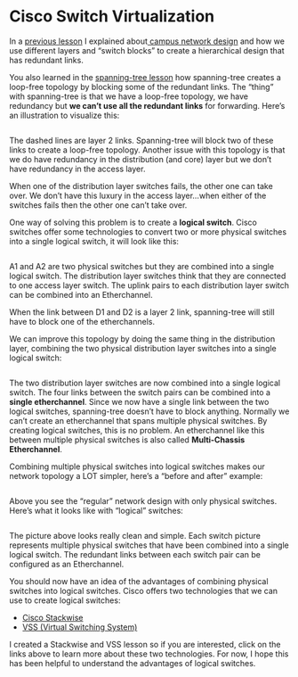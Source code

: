 # Cisco Switch Virtualization

In a [previous lesson](https://networklessons.com/cisco/ccnp-encor-350-401/cisco-campus-network-design-basics) I explained about[ campus network design](https://networklessons.com/cisco/ccnp-encor-350-401/cisco-campus-network-design-basics) and how we use different layers and “switch blocks” to create a hierarchical design that has redundant links.

You also learned in the [spanning-tree lesson](https://networklessons.com/cisco/ccnp-encor-350-401/introduction-to-spanning-tree) how spanning-tree creates a loop-free topology by blocking some of the redundant links. The “thing” with spanning-tree is that we have a loop-free topology, we have redundancy but **we can’t use all the redundant links** for forwarding. Here’s an illustration to visualize this:

<figure><img src="https://cdn.networklessons.com/wp-content/uploads/2015/03/spanning-tree-access-layer-blocked-ports.png" alt=""><figcaption></figcaption></figure>

The dashed lines are layer 2 links. Spanning-tree will block two of these links to create a loop-free topology. Another issue with this topology is that we do have redundancy in the distribution (and core) layer but we don’t have redundancy in the access layer.

When one of the distribution layer switches fails, the other one can take over. We don’t have this luxury in the access layer…when either of the switches fails then the other one can’t take over.

One way of solving this problem is to create a **logical switch**. Cisco switches offer some technologies to convert two or more physical switches into a single logical switch, it will look like this:

<figure><img src="https://cdn.networklessons.com/wp-content/uploads/2015/03/access-layer-logical-switch.png" alt=""><figcaption></figcaption></figure>

A1 and A2 are two physical switches but they are combined into a single logical switch. The distribution layer switches think that they are connected to one access layer switch. The uplink pairs to each distribution layer switch can be combined into an Etherchannel.

When the link between D1 and D2 is a layer 2 link, spanning-tree will still have to block one of the etherchannels.

We can improve this topology by doing the same thing in the distribution layer, combining the two physical distribution layer switches into a single logical switch:

<figure><img src="https://cdn.networklessons.com/wp-content/uploads/2015/03/access-distribution-layer-logical-switch.png" alt=""><figcaption></figcaption></figure>

The two distribution layer switches are now combined into a single logical switch. The four links between the switch pairs can be combined into a **single etherchannel**. Since we now have a single link between the two logical switches, spanning-tree doesn’t have to block anything. Normally we can’t create an etherchannel that spans multiple physical switches. By creating logical switches, this is no problem. An etherchannel like this between multiple physical switches is also called **Multi-Chassis Etherchannel**.

Combining multiple physical switches into logical switches makes our network topology a LOT simpler, here’s a “before and after” example:

<figure><img src="https://cdn.networklessons.com/wp-content/uploads/2015/03/hierarchical-network-switch-blocks.png" alt=""><figcaption></figcaption></figure>

Above you see the “regular” network design with only physical switches. Here’s what it looks like with “logical” switches:

<figure><img src="https://cdn.networklessons.com/wp-content/uploads/2015/03/switch-block-logical-switches.png" alt=""><figcaption></figcaption></figure>

The picture above looks really clean and simple. Each switch picture represents multiple physical switches that have been combined into a single logical switch. The redundant links between each switch pair can be configured as an Etherchannel.

You should now have an idea of the advantages of combining physical switches into logical switches. Cisco offers two technologies that we can use to create logical switches:

* [Cisco Stackwise](https://networklessons.com/cisco/ccnp-encor-350-401/cisco-stackwise)
* [VSS (Virtual Switching System)](https://networklessons.com/cisco/ccnp-encor-350-401/cisco-6500-vss-configuration-example)

I created a Stackwise and VSS lesson so if you are interested, click on the links above to learn more about these two technologies. For now, I hope this has been helpful to understand the advantages of logical switches.
